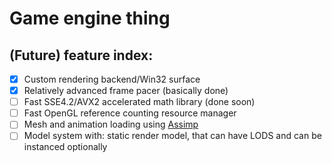 # Game engine thing
##   (Future) feature index:
- [x] Custom rendering backend/Win32 surface
- [x] Relatively advanced frame pacer (basically done)
- [ ] Fast SSE4.2/AVX2 accelerated math library (done soon)
- [ ] Fast OpenGL reference counting resource manager  
- [ ] Mesh and animation loading using [Assimp](https://github.com/assimp/assimp)
- [ ] Model system with: static render model, that can have LODS and can be instanced optionally
